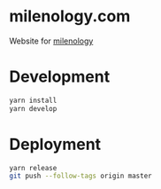 # milenology.com

Website for [milenology](https://milenology.com)

# Development

```bash
yarn install
yarn develop
```

# Deployment

```bash
yarn release
git push --follow-tags origin master
```
